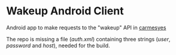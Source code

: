 # Wakeup Android Client

Android app to make requests to the "wakeup" API in [carmesyes](https://github.com/elemermelada/carmesyes/blob/main/wakeup/index.php)

The repo is missing a file (_auth.xml_) containing three strings (_user_, _password_ and _host_), needed for the build.
